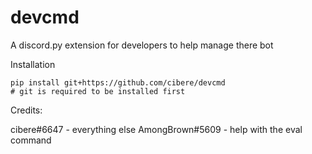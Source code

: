 # devcmd
A discord.py extension for developers to help manage there bot

Installation
```
pip install git+https://github.com/cibere/devcmd
# git is required to be installed first
```

Credits:

cibere#6647 - everything else
AmongBrown#5609 - help with the eval command